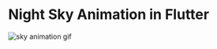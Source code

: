 # Night Sky Animation in Flutter

![sky animation gif](https://res.cloudinary.com/ericwindmill/image/upload/v1526854373/flutter_star_animation_hetibt.gif)